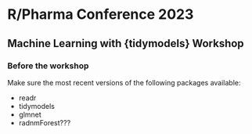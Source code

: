 # R/Pharma Conference 2023

## Machine Learning with {tidymodels} Workshop

### Before the workshop

Make sure the most recent versions of the following packages available:

* readr
* tidymodels
* glmnet
* radnmForest???